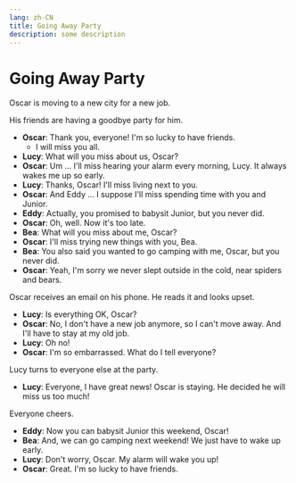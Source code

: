 ```yaml
---
lang: zh-CN
title: Going Away Party
description: some description
---
```


# Going Away Party

Oscar is moving to a new city for a new job.

His friends are having a goodbye party for him.

- **Oscar**: Thank you, everyone! I'm so lucky to have friends.
  - I will miss you all.
- **Lucy**: What will you miss about us, Oscar?
- **Oscar**: Um … I'll miss hearing your alarm every morning, Lucy. It always wakes me up so early.
- **Lucy**: Thanks, Oscar! I'll miss living next to you.
- **Oscar**: And Eddy … I suppose I'll miss spending time with you and Junior.
- **Eddy**: Actually, you promised to babysit Junior, but you never did.
- **Oscar**: Oh, well. Now it's too late.
- **Bea**: What will you miss about me, Oscar?
- **Oscar**: I'll miss trying new things with you, Bea.
- **Bea**: You also said you wanted to go camping with me, Oscar, but you never did.
- **Oscar**: Yeah, I'm sorry we never slept outside in the cold, near spiders and bears.

Oscar receives an email on his phone. He reads it and looks upset.

- **Lucy**: Is everything OK, Oscar?
- **Oscar**: No, I don't have a new job anymore, so I can't move away. And I'll have to stay at my old job.
- **Lucy**: Oh no!
- **Oscar**: I'm so embarrassed. What do I tell everyone?

Lucy turns to everyone else at the party.

- **Lucy**: Everyone, I have great news! Oscar is staying. He decided he will miss us too much!

Everyone cheers.

- **Eddy**: Now you can babysit Junior this weekend, Oscar!
- **Bea**: And, we can go camping next weekend! We just have to wake up early.
- **Lucy**: Don't worry, Oscar. My alarm will wake you up!
- **Oscar**: Great. I'm so lucky to have friends.